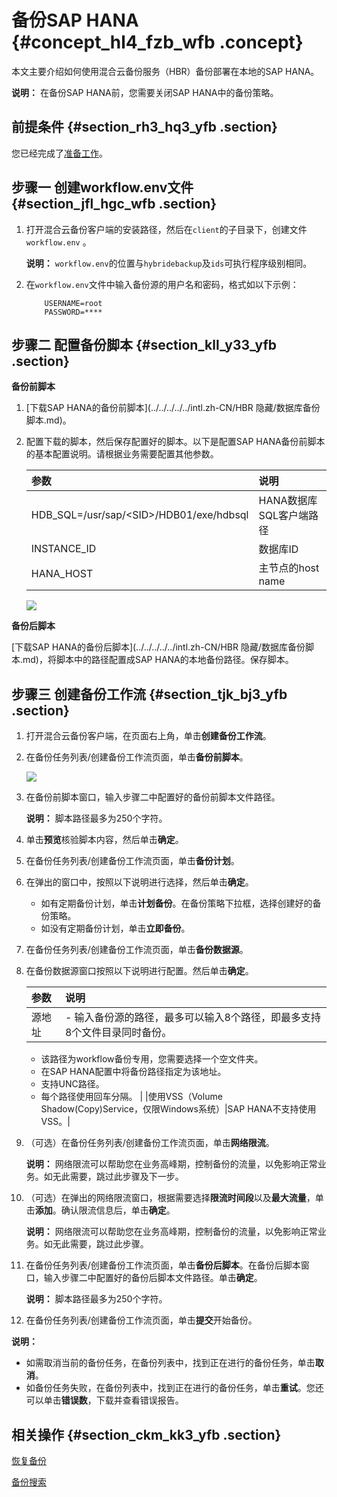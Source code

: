 # 备份SAP HANA {#concept_hl4_fzb_wfb .concept}

本文主要介绍如何使用混合云备份服务（HBR）备份部署在本地的SAP HANA。

**说明：** 在备份SAP HANA前，您需要关闭SAP HANA中的备份策略。

## 前提条件 {#section_rh3_hq3_yfb .section}

您已经完成了[准备工作](intl.zh-CN/本地备份教程/基于workflow的备份/准备工作.md)。

## 步骤一 创建workflow.env文件 {#section_jfl_hgc_wfb .section}

1.  打开混合云备份客户端的安装路径，然后在`client`的子目录下，创建文件`workflow.env` 。

    **说明：** `workflow.env`的位置与`hybridebackup`及`ids`可执行程序级别相同。

2.  在`workflow.env`文件中输入备份源的用户名和密码，格式如以下示例：

    ```
    	USERNAME=root
    	PASSWORD=****
    ```


## 步骤二 配置备份脚本 {#section_kll_y33_yfb .section}

**备份前脚本**

1.  [下载SAP HANA的备份前脚本](../../../../../intl.zh-CN/HBR 隐藏/数据库备份脚本.md)。

2.  配置下载的脚本，然后保存配置好的脚本。以下是配置SAP HANA备份前脚本的基本配置说明。请根据业务需要配置其他参数。

    |参数|说明|
    |:-|:-|
    |HDB\_SQL=/usr/sap/<SID\>/HDB01/exe/hdbsql|HANA数据库SQL客户端路径|
    |INSTANCE\_ID|数据库ID|
    |HANA\_HOST|主节点的host name|

    ![](http://static-aliyun-doc.oss-cn-hangzhou.aliyuncs.com/assets/img/64539/155263559232500_zh-CN.png)


**备份后脚本**

[下载SAP HANA的备份后脚本](../../../../../intl.zh-CN/HBR 隐藏/数据库备份脚本.md)，将脚本中的路径配置成SAP HANA的本地备份路径。保存脚本。

## 步骤三 创建备份工作流 {#section_tjk_bj3_yfb .section}

1.  打开混合云备份客户端，在页面右上角，单击**创建备份工作流**。

2.  在备份任务列表/创建备份工作流页面，单击**备份前脚本**。

    ![](http://static-aliyun-doc.oss-cn-hangzhou.aliyuncs.com/assets/img/64539/155263559332506_zh-CN.png)

3.  在备份前脚本窗口，输入步骤二中配置好的备份前脚本文件路径。

    **说明：** 脚本路径最多为250个字符。

4.  单击**预览**核验脚本内容，然后单击**确定**。

5.  在备份任务列表/创建备份工作流页面，单击**备份计划**。

6.  在弹出的窗口中，按照以下说明进行选择，然后单击**确定**。

    -   如有定期备份计划，单击**计划备份**。在备份策略下拉框，选择创建好的备份策略。
    -   如没有定期备份计划，单击**立即备份**。
7.  在备份任务列表/创建备份工作流页面，单击**备份数据源**。

8.  在备份数据源窗口按照以下说明进行配置。然后单击**确定**。

    |参数|说明|
    |:-|:-|
    |源地址|     -   输入备份源的路径，最多可以输入8个路径，即最多支持8个文件目录同时备份。
    -   该路径为workflow备份专用，您需要选择一个空文件夹。
    -   在SAP HANA配置中将备份路径指定为该地址。
    -   支持UNC路径。
    -   每个路径使用回车分隔。
 |
    |使用VSS（Volume Shadow\(Copy\)Service，仅限Windows系统）|SAP HANA不支持使用VSS。|

9.  （可选）在备份任务列表/创建备份工作流页面，单击**网络限流**。

    **说明：** 网络限流可以帮助您在业务高峰期，控制备份的流量，以免影响正常业务。如无此需要，跳过此步骤及下一步。

10. （可选）在弹出的网络限流窗口，根据需要选择**限流时间段**以及**最大流量**，单击**添加**。确认限流信息后，单击**确定**。

    **说明：** 网络限流可以帮助您在业务高峰期，控制备份的流量，以免影响正常业务。如无此需要，跳过此步骤。

11. 在备份任务列表/创建备份工作流页面，单击**备份后脚本**。在备份后脚本窗口，输入步骤二中配置好的备份后脚本文件路径。单击**确定**。

    **说明：** 脚本路径最多为250个字符。

12. 在备份任务列表/创建备份工作流页面，单击**提交**开始备份。


**说明：** 

-   如需取消当前的备份任务，在备份列表中，找到正在进行的备份任务，单击**取消**。
-   如备份任务失败，在备份列表中，找到正在进行的备份任务，单击**重试**。您还可以单击**错误数**，下载并查看错误报告。

## 相关操作 {#section_ckm_kk3_yfb .section}

[恢复备份](intl.zh-CN/本地备份教程/基于workflow的备份/恢复备份.md)

[备份搜索](intl.zh-CN/本地备份教程/基于workflow的备份/备份搜索.md)

